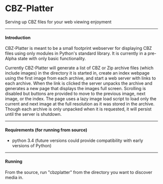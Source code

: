# CBZ-Platter
Serving up CBZ files for your web viewing enjoyment

-----
#### Introduction

CBZ-Platter is meant to be a small footprint webserver for displaying CBZ files using only modules in Python's standard library. It is currently in a pre-Alpha state with only basic functionality. 

Currently CBZ-Platter will generate a list of CBZ or Zip archive files (which include images) in the directory it is started in, create an index webpage using the first image from each archive, and start a web server with links to each archive. When the link is clicked the server unpacks the archive and generates a new page that displays the images full screen. Scrolling is disabled but buttons are provided to move to the previous image, next image, or the index. The page uses a lazy image load script to load only the current and next image at the full resolution as it was stored in the archive. Though each archive is only unpacked when it is requested, it will persist until the server is shutdown.

----------

#### Requirements (for running from source) 

* python 3.4 (future versions could provide compatibility with early versions of Python)

----------
#### Running

From the source, run "cbzplatter" from the directory you want to discover media in.
